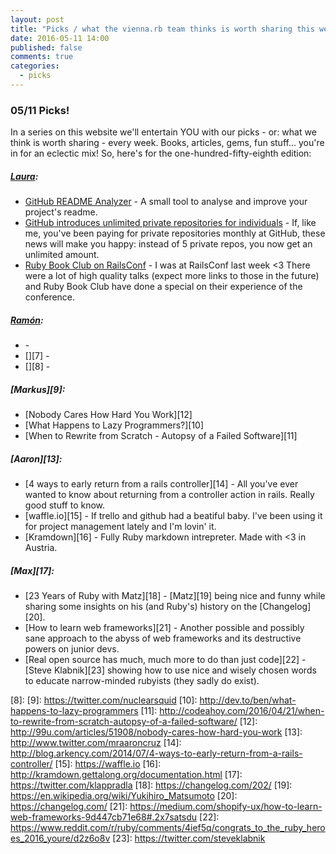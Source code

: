 ```yaml
---
layout: post
title: "Picks / what the vienna.rb team thinks is worth sharing this week"
date: 2016-05-11 14:00
published: false
comments: true
categories:
  - picks
---
```


### 05/11 Picks!

In a series on this website we'll entertain YOU with our picks - or: what we think is worth sharing - every week.
Books, articles, gems, fun stuff... you're in for an eclectic mix! So, here's for the one-hundred-fifty-eighth edition:

##### [Laura][1]:
- [GitHub README Analyzer][2] - A small tool to analyse and improve your project's readme. 
- [GitHub introduces unlimited private repositories for individuals][3] - If, like me, you've been paying for private repositories monthly at GitHub, these news will make you happy: instead of 5 private repos, you now get an unlimited amount. 
- [Ruby Book Club on RailsConf][4] - I was at RailsConf last week <3 There were a lot of high quality talks (expect more links to those in the future) and Ruby Book Club have done a special on their experience of the conference.

##### [Ramón][5]:
- [][6] -
- [][7] -
- [][8] -

##### [Markus][9]:
- [Nobody Cares How Hard You Work][12]
- [What Happens to Lazy Programmers?][10]
- [When to Rewrite from Scratch - Autopsy of a Failed Software][11]

##### [Aaron][13]:
- [4 ways to early return from a rails controller][14] - All you've ever wanted to know about returning from a controller action in rails. Really good stuff to know.
- [waffle.io][15] - If trello and github had a beatiful baby. I've been using it for project management lately and I'm lovin' it.
- [Kramdown][16] - Fully Ruby markdown intrepreter. Made with <3 in Austria.

##### [Max][17]:
- [23 Years of Ruby with Matz][18] - [Matz][19] being nice and funny while sharing some insights on his (and Ruby's) history on the [Changelog][20].
- [How to learn web frameworks][21] - Another possible and possibly sane approach to the abyss of web frameworks and its destructive powers on junior devs.
- [Real open source has much, much more to do than just code][22] - [Steve Klabnik][23] showing how to use nice and wisely chosen words to educate narrow-minded rubyists (they sadly do exist).

[1]: http://www.twitter.com/alicetragedy
[2]: http://demos.algorithmia.com/github-readme-analyzer/
[3]: https://github.com/blog/2164-introducing-unlimited-private-repositories
[4]: http://rubybookclub.com/episodes/2016/5/9/episode-6-railsconf
[5]: https://twitter.com/senorhuidobro
[6]:
[7]:
[8]:
[9]: https://twitter.com/nuclearsquid
[10]: http://dev.to/ben/what-happens-to-lazy-programmers
[11]: http://codeahoy.com/2016/04/21/when-to-rewrite-from-scratch-autopsy-of-a-failed-software/
[12]: http://99u.com/articles/51908/nobody-cares-how-hard-you-work
[13]: http://www.twitter.com/mraaroncruz
[14]: http://blog.arkency.com/2014/07/4-ways-to-early-return-from-a-rails-controller/
[15]: https://waffle.io
[16]: http://kramdown.gettalong.org/documentation.html
[17]: https://twitter.com/klappradla
[18]: https://changelog.com/202/
[19]: https://en.wikipedia.org/wiki/Yukihiro_Matsumoto
[20]: https://changelog.com/
[21]: https://medium.com/shopify-ux/how-to-learn-web-frameworks-9d447cb71e68#.2x7satsdu
[22]: https://www.reddit.com/r/ruby/comments/4ief5q/congrats_to_the_ruby_heroes_2016_youre/d2z6o8v
[23]: https://twitter.com/steveklabnik
